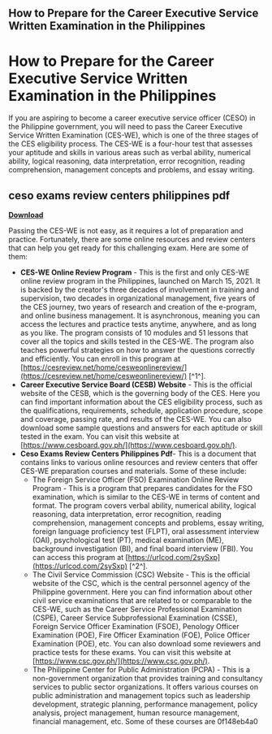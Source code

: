 ## How to Prepare for the Career Executive Service Written Examination in the Philippines

  
# How to Prepare for the Career Executive Service Written Examination in the Philippines
 
If you are aspiring to become a career executive service officer (CESO) in the Philippine government, you will need to pass the Career Executive Service Written Examination (CES-WE), which is one of the three stages of the CES eligibility process. The CES-WE is a four-hour test that assesses your aptitude and skills in various areas such as verbal ability, numerical ability, logical reasoning, data interpretation, error recognition, reading comprehension, management concepts and problems, and essay writing.
 
## ceso exams review centers philippines pdf


[**Download**](https://www.google.com/url?q=https%3A%2F%2Fssurll.com%2F2tK9tf&sa=D&sntz=1&usg=AOvVaw3xKQY-tvaxpv4b-y4oBQGe)

 
Passing the CES-WE is not easy, as it requires a lot of preparation and practice. Fortunately, there are some online resources and review centers that can help you get ready for this challenging exam. Here are some of them:
 
- **CES-WE Online Review Program** - This is the first and only CES-WE online review program in the Philippines, launched on March 15, 2021. It is backed by the creator's three decades of involvement in training and supervision, two decades in organizational management, five years of the CES journey, two years of research and creation of the e-program, and online business management. It is asynchronous, meaning you can access the lectures and practice tests anytime, anywhere, and as long as you like. The program consists of 10 modules and 51 lessons that cover all the topics and skills tested in the CES-WE. The program also teaches powerful strategies on how to answer the questions correctly and efficiently. You can enroll in this program at [https://cesreview.net/home/cesweonlinereview/](https://cesreview.net/home/cesweonlinereview/) [^1^].
- **Career Executive Service Board (CESB) Website** - This is the official website of the CESB, which is the governing body of the CES. Here you can find important information about the CES eligibility process, such as the qualifications, requirements, schedule, application procedure, scope and coverage, passing rate, and results of the CES-WE. You can also download some sample questions and answers for each aptitude or skill tested in the exam. You can visit this website at [https://www.cesboard.gov.ph/](https://www.cesboard.gov.ph/).
- **Ceso Exams Review Centers Philippines Pdf**- This is a document that contains links to various online resources and review centers that offer CES-WE preparation courses and materials. Some of these include:
    - The Foreign Service Officer (FSO) Examination Online Review Program - This is a program that prepares candidates for the FSO examination, which is similar to the CES-WE in terms of content and format. The program covers verbal ability, numerical ability, logical reasoning, data interpretation, error recognition, reading comprehension, management concepts and problems, essay writing, foreign language proficiency test (FLPT), oral assessment interview (OAI), psychological test (PT), medical examination (ME), background investigation (BI), and final board interview (FBI). You can access this program at [https://urlcod.com/2sySxp](https://urlcod.com/2sySxp) [^2^].
    - The Civil Service Commission (CSC) Website - This is the official website of the CSC, which is the central personnel agency of the Philippine government. Here you can find information about other civil service examinations that are related to or comparable to the CES-WE, such as the Career Service Professional Examination (CSPE), Career Service Subprofessional Examination (CSSE), Foreign Service Officer Examination (FSOE), Penology Officer Examination (POE), Fire Officer Examination (FOE), Police Officer Examination (POE), etc. You can also download some reviewers and practice tests for these exams. You can visit this website at [https://www.csc.gov.ph/](https://www.csc.gov.ph/).
    - The Philippine Center for Public Administration (PCPA) - This is a non-government organization that provides training and consultancy services to public sector organizations. It offers various courses on public administration and management topics such as leadership development, strategic planning, performance management, policy analysis, project management, human resource management, financial management, etc. Some of these courses are 0f148eb4a0
